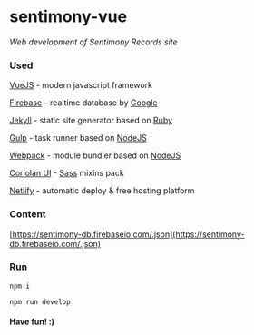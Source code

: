 # sentimony-vue

_Web development of Sentimony Records site_

### Used

[VueJS](https://vuejs.org) - modern javascript framework

[Firebase](https://firebase.google.com) - realtime database by [Google](https://developers.google.com)

[Jekyll](https://jekyllrb.com) - static site generator based on [Ruby](https://www.ruby-lang.org)

[Gulp](http://gulpjs.com) - task runner based on [NodeJS](https://nodejs.org)

[Webpack](https://webpack.github.io) - module bundler based on [NodeJS](https://nodejs.org)

[Coriolan UI](https://coriolan-ui.github.io) - [Sass](http://sass-lang.com) mixins pack

<!-- [Disqus](https://disqus.com) - comments -->

[Netlify](https://www.netlify.com) - automatic deploy & free hosting platform

### Content

[https://sentimony-db.firebaseio.com/.json](https://sentimony-db.firebaseio.com/.json)

### Run

`npm i`

`npm run develop`

#### Have fun! :)
